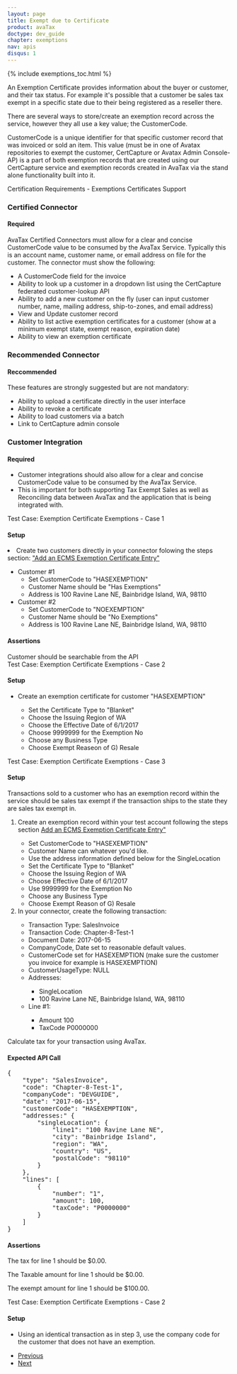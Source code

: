 ```yaml
---
layout: page
title: Exempt due to Certificate
product: avaTax
doctype: dev_guide
chapter: exemptions
nav: apis
disqus: 1
---
```


{% include exemptions_toc.html %}

An Exemption Certificate provides information about the buyer or customer, and their tax status. For example it's possible that a customer be sales tax exempt in a specific state due to their being registered as a reseller there.


There are several ways to store/create an exemption record across the service, however they all use a key value; the CustomerCode.


CustomerCode is a unique identifier for that specific customer record that was invoiced or sold an item. This value (must be in one of Avatax repositories to exempt the customer,  CertCapture or Avatax Admin Console- AP) is a part of both exemption records that are created using our CertCapture service and exemption records created in AvaTax via the stand alone functionality built into it.

<div class="dev-guide-certification">
<div class="dev-guide-certification-heading">Certification Requirements - Exemptions Certificates Support</div>
<div class="dev-guide-certification-content">
    <h3>Certified Connector</h3>
    <h4>Required</h4>
    AvaTax Certified Connectors must allow for a clear and concise CustomerCode value to be consumed by the AvaTax Service.
    Typically this is an account name, customer name, or email address on file for the customer.
    The connector must show the following:
    <ul class="dev-guide-list">
        <li>A CustomerCode field for the invoice</li>
        <li>Ability to look up a customer in a dropdown list using the CertCapture federated customer-lookup API</li>
        <li>Ability to add a new customer on the fly (user can input customer number, name, mailing address, ship-to-zones, and email address)</li>
        <li>View and Update customer record</li>
        <li>Ability to list active exemption certificates for a customer (show at a minimum exempt state, exempt reason, expiration date)</li>
        <li>Ability to view an exemption certificate</li>
    </ul>
    <h3>Recommended Connector</h3>
    <h4>Reccommended</h4>
    These features are strongly suggested but are not mandatory:
        <ul class="dev-guide-list">
            <li>Ability to upload a certificate directly in the user interface</li>
            <li>Ability to revoke a certificate</li>
            <li>Ability to load customers via a batch</li>
            <li>Link to CertCapture admin console</li>
        </ul>
    <h3>Customer Integration</h3>
    <h4>Required</h4>
    <ul class="dev-guide-list">
        <li>Customer integrations should also allow for a clear and concise CustomerCode value to be consumed by the AvaTax Service.</li>
        <li>This is important for both supporting Tax Exempt Sales as well as Reconciling data between AvaTax and the application that is being integrated with.</li>
    </ul>
</div>
</div>

<div class="dev-guide-test">
<div class="dev-guide-test-heading">Test Case: Exemption Certificate Exemptions - Case 1</div>
<div class="dev-guide-test-content">
<h4>Setup</h4>

<li>Create two customers directly in your connector folowing the steps section: <a href="https://help.avalara.com/000_Avalara_AvaTax/Exempt_Customers_from_Sales_Tax/Add_or_Import_ECMS_Exemption_Certificate_Entries">"Add an ECMS Exemption Certificate Entry"</a></li>
    <ul class="dev-guide-list">
        <li>Customer #1
            <ul class="dev-guide-list">
                <li>Set CustomerCode to "HASEXEMPTION"</li>
                <li>Customer Name should be "Has Exemptions"</li>
                <li>Address is 100 Ravine Lane NE, Bainbridge Island, WA, 98110</li>
            </ul>
        </li>
        <li> Customer #2
            <ul class="dev-guide-list">
                <li>Set CustomerCode to "NOEXEMPTION"</li>
                <li>Customer Name should be "No Exemptions"</li>
                <li>Address is 100 Ravine Lane NE, Bainbridge Island, WA, 98110</li>
            </ul>
        </li>
    </ul>

<h4>Assertions</h4>
Customer should be searchable from the API
</div>
</div>

<div class="dev-guide-test">
<div class="dev-guide-test-heading">Test Case: Exemption Certificate Exemptions - Case 2</div>
<div class="dev-guide-test-content">
<h4>Setup</h4>
<ul class="dev-guide-list">
<li>Create an exemption certificate for customer "HASEXEMPTION"</li>
    <ul class="dev-guide-list">
        <li>Set the Certificate Type to "Blanket"</li>
        <li>Choose the Issuing Region of WA</li>
        <li>Choose the Effective Date of 6/1/2017</li>
        <li>Choose 9999999 for the Exemption No</li>
        <li>Choose any Business Type</li>
        <li>Choose Exempt Reaseon of G) Resale</li>
    </ul>
</ul>
</div>
</div>

<div class="dev-guide-test">
<div class="dev-guide-test-heading">Test Case: Exemption Certificate Exemptions - Case 3</div>
<div class="dev-guide-test-content">
<h4>Setup</h4>

Transactions sold to a customer who has an exemption record within the service should be sales tax exempt if the transaction ships to the state they are sales tax exempt in.
  <ol>
    <li>Create an exemption record within your test account following the steps section <a href="https://help.avalara.com/000_Avalara_AvaTax/Exempt_Customers_from_Sales_Tax/Add_or_Import_ECMS_Exemption_Certificate_Entries">Add an ECMS Exemption Certificate Entry"</a></li>
    <ul class="dev-guide-list">
        <li>Set CustomerCode to "HASEXEMPTION"</li>
        <li>Customer Name can whatever you'd like.</li>
        <li>Use the address information defined below for the SingleLocation</li>
        <li>Set the Certificate Type to "Blanket"</li>
        <li>Choose the Issuing Region of WA</li>
        <li>Choose Effective Date of 6/1/2017</li>
        <li>Use 9999999 for the Exemption No</li>
        <li>Choose any Business Type</li>
        <li>Choose Exempt Reason of G) Resale</li>
    </ul>
    <li>In your connector, create the following transaction:</li>
    <ul class="dev-guide-list">
        <li>Transaction Type: SalesInvoice</li>
        <li>Transaction Code: Chapter-8-Test-1</li>
        <li>Document Date: 2017-06-15</li>
        <li>CompanyCode, Date set to reasonable default values.</li>
        <li>CustomerCode set for HASEXEMPTION (make sure the customer you invoice for example is HASEXEMPTION)</li>
        <li>CustomerUsageType: NULL</li>
        <li>Addresses:</li>
        <ul class="dev-guide-list">
            <li>SingleLocation</li>
            <li>100 Ravine Lane NE, Bainbridge Island, WA, 98110</li>
        </ul>
        <li>Line #1:</li>
        <ul class="dev-guide-list">
            <li>Amount 100</li>
            <li>TaxCode P0000000</li>
        </ul>    
    </ul>
</ol>
Calculate tax for your transaction using AvaTax.

<h4>Expected API Call</h4>

<pre>
{
    "type": "SalesInvoice",
    "code": "Chapter-8-Test-1",
    "companyCode": "DEVGUIDE",
    "date": "2017-06-15",
    "customerCode": "HASEXEMPTION",
    "addresses:" {
        "singleLocation": {
            "line1": "100 Ravine Lane NE",
            "city": "Bainbridge Island",
            "region": "WA",
            "country": "US", 
            "postalCode": "98110"
        }
    },
    "lines": [
        {
            "number": "1",
            "amount": 100,
            "taxCode": "P0000000"
        }
    ]
}
</pre>

<h4>Assertions</h4>


The tax for line 1 should be $0.00.


The Taxable amount for line 1 should be $0.00.


The exempt amount for line 1 should be $100.00.
</div>
</div>

<div class="dev-guide-test">
<div class="dev-guide-test-heading">Test Case: Exemption Certificate Exemptions - Case 2</div>
<div class="dev-guide-test-content">
<h4>Setup</h4>
    <ul class="dev-guide-list">
        <li>Using an identical transaction as in step 3, use the company code for the customer that does not have an exemption.</li>
    </ul>
</div>
</div>

<ul class="pager">
  <li class="previous"><a href="/avatax/dev-guide/exemptions1/exempt-due-to-certificate/"><i class="glyphicon glyphicon-chevron-left"></i>Previous</a></li>
  <li class="next"><a href="/avatax/dev-guide/exemptions1/exempt-due-to-entity-use-code/">Next<i class="glyphicon glyphicon-chevron-right"></i></a></li>
</ul>